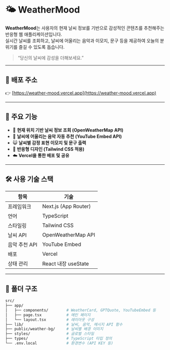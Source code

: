 # 🌤️ WeatherMood

**WeatherMood**는 사용자의 현재 날씨 정보를 기반으로 감성적인 콘텐츠를 추천해주는 반응형 웹 애플리케이션입니다.  
실시간 날씨를 조회하고, 날씨에 어울리는 음악과 이모지, 문구 등을 제공하여 오늘의 분위기를 즐길 수 있도록 돕습니다.

> “당신의 날씨에 감성을 더해보세요.”

---

## 🚀 배포 주소

👉 [https://weather-mood.vercel.app](https://weather-mood.vercel.app)

---

## 📸 주요 기능

- 📍 **현재 위치 기반 날씨 정보 조회 (OpenWeatherMap API)**
- 🎵 **날씨에 어울리는 음악 자동 추천 (YouTube Embed API)**
- 😺 **날씨별 감정 표현 이모지 및 문구 출력**
- 📱 **반응형 디자인 (Tailwind CSS 적용)**
- ☁️ **Vercel을 통한 배포 및 공유**

---

## 🛠 사용 기술 스택

| 항목         | 기술                  |
|--------------|-----------------------|
| 프레임워크   | Next.js (App Router)  |
| 언어         | TypeScript            |
| 스타일링     | Tailwind CSS          |
| 날씨 API     | OpenWeatherMap API    |
| 음악 추천 API| YouTube Embed         |
| 배포         | Vercel                |
| 상태 관리    | React 내장 useState   |

---

## 📁 폴더 구조

```bash
src/
├── app/
│   ├── components/        # WeatherCard, GPTQuote, YouTubeEmbed 등
│   ├── page.tsx           # 메인 페이지
│   └── layout.tsx         # 레이아웃 구성
├── lib/                   # 날씨, 음악, 메시지 API 함수
├── public/weather-bg/     # 날씨별 배경 이미지
├── styles/                # 글로벌 스타일
├── types/                 # TypeScript 타입 정의
└── .env.local             # 환경변수 (API KEY 등)
